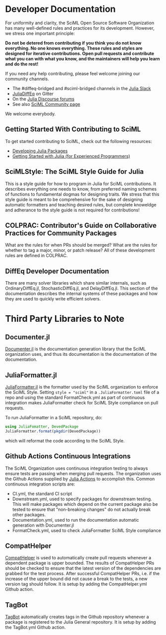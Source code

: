 # Developer Documentation

For uniformity and clarity, the SciML Open Source Software Organization has many
well-defined rules and practices for its development. However, we stress one
important principle:

**Do not be detered from contributing if you think you do not know everything. No
one knows everything. These rules and styles are designed for iterative contributions.
Open pull requests and contribute what you can with what you know, and the maintainers
will help you learn and do the rest!**

If you need any help contributing, please feel welcome joining our community channels.

- The #diffeq-bridged and #sciml-bridged channels in the [Julia Slack](https://julialang.org/slack/)
- [JuliaDiffEq](https://gitter.im/JuliaDiffEq/Lobby) on Gitter
- On the [Julia Discourse forums](https://discourse.julialang.org)
- See also [SciML Community page](https://sciml.ai/community/)

We welcome everybody.

## Getting Started With Contributing to SciML

To get started contributing to SciML, check out the following resources:

- [Developing Julia Packages](https://www.youtube.com/watch?v=QVmU29rCjaA)
- [Getting Started with Julia (for Experienced Programmers)](https://www.youtube.com/watch?v=-lJK92bEKow)

## SciMLStyle: The SciML Style Guide for Julia

This is a style guide for how to program in Julia for SciML contributions. It describes
everything one needs to know, from preferred naming schemes of functions to fundamental
dogmas for designing traits. We stress that this style guide is meant to be comprehensive
for the sake of designing automatic formatters and teaching desired rules, but complete
knoweldge and adherance to the style guide is not required for contributions!

## COLPRAC: Contributor's Guide on Collaborative Practices for Community Packages

What are the rules for when PRs should be merged? What are the rules for whether to tag
a major, minor, or patch release? All of these development rules are defined in COLPRAC.

## DiffEq Developer Documentation

There are many solver libraries which share similar internals, such as OrdinaryDiffEq.jl,
StochasticDiffEq.jl, and DelayDiffEq.jl. This section of the documentation describes the
internal systems of these packages and how they are used to quickly write efficient
solvers.

# Third Party Libraries to Note

## Documenter.jl

[Documenter.jl](https://github.com/JuliaDocs/Documenter.jl) is the documentation generation
library that the SciML organization uses, and thus its documentation is the documentation
of the documentation.

## JuliaFormatter.jl

[JuliaFormatter.jl](https://github.com/domluna/JuliaFormatter.jl) is the formatter used by the
SciML organization to enforce the SciML Style. Setting `style = "sciml"` in a `.JuliaFormatter.toml`
file of a repo and using the standard FormatCheck.yml as part of continuous integration makes
JuliaFormatter check for SciML Style compliance on pull requests.

To run JuliaFormatter in a SciML repository, do:

```julia
using JuliaFomatter, DevedPackage
JuliaFormatter.format(pkgdir(DevedPackage))
```

which will reformat the code according to the SciML Style.

## Github Actions Continuous Integrations

The SciML Organization uses continuous integration testing to always ensure tests are passing when merging
pull requests. The organization uses the Github Actions supplied by [Julia Actions](https://github.com/julia-actions)
to accomplish this. Common continuous integration scripts are:

- CI.yml, the standard CI script
- Downstream.yml, used to specify packages for downstream testing. This will make packages which depend on the current
  package also be tested to ensure that "non-breaking changes" do not actually break other packages.
- Documentation.yml, used to run the documentation automatic generation with Documenter.jl
- FormatCheck.yml, used to check JuliaFormatter SciML Style compliance

## CompatHelper

[CompatHelper](https://github.com/JuliaRegistries/CompatHelper.jl) is used to automatically create pull requests whenever
a dependent package is upper bounded. The results of CompatHelper PRs should be checked to ensure that the latest version
of the dependencies are grabbed for the test process. After successful CompatHelper PRs, i.e. if the increase of the upper
bound did not cause a break to the tests, a new version tag should follow. It is setup by adding the CompatHelper.yml Github action.

## TagBot

[TagBot](https://github.com/JuliaRegistries/TagBot) automatically creates tags in the Github repository whenever a package
is registered to the Julia General repository. It is setup by adding the TagBot.yml Github action.